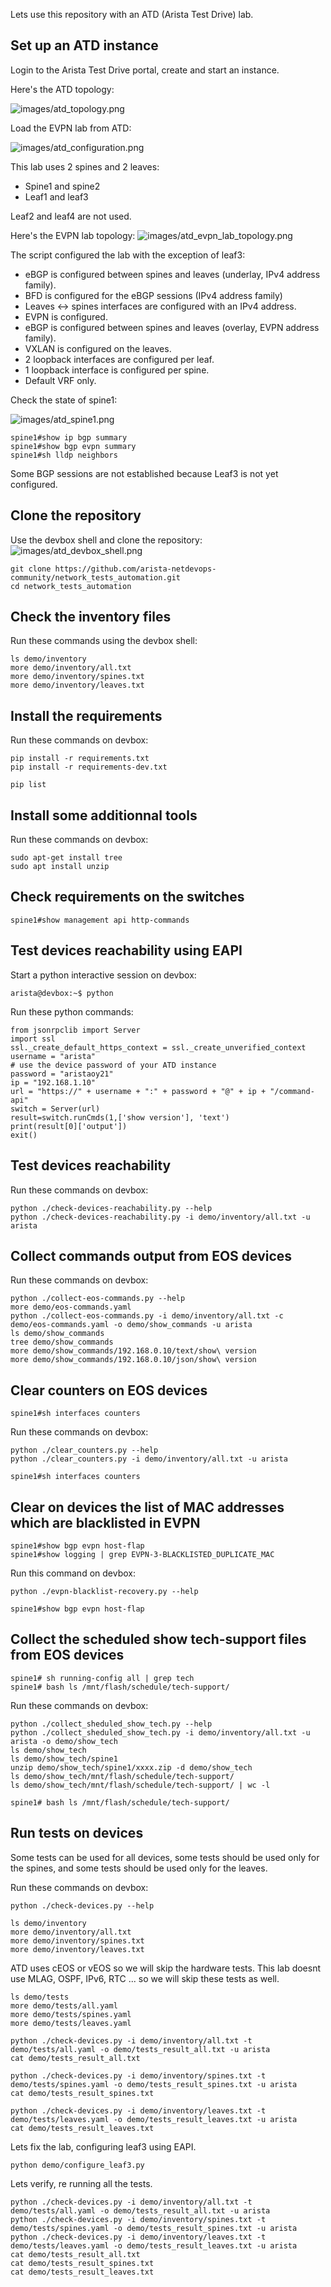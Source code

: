 Lets use this repository with an ATD (Arista Test Drive) lab.

## Set up an ATD instance

Login to the Arista Test Drive portal, create and start an instance.

Here's the ATD topology:

![images/atd_topology.png](images/atd_topology.png)

Load the EVPN lab from ATD:

![images/atd_configuration.png](images/atd_configuration.png)

This lab uses 2 spines and 2 leaves:
- Spine1 and spine2
- Leaf1 and leaf3

Leaf2 and leaf4 are not used.

Here's the EVPN lab topology:
![images/atd_evpn_lab_topology.png](images/atd_evpn_lab_topology.png)

The script configured the lab with the exception of leaf3:
- eBGP is configured between spines and leaves (underlay, IPv4 address family).
- BFD is configured for the eBGP sessions (IPv4 address family)
- Leaves <-> spines interfaces are configured with an IPv4 address.
- EVPN is configured.
- eBGP is configured between spines and leaves (overlay, EVPN address family).
- VXLAN is configured on the leaves.
- 2 loopback interfaces are configured per leaf.
- 1 loopback interface is configured per spine.
- Default VRF only.

Check the state of spine1:

![images/atd_spine1.png](images/atd_spine1.png)

```
spine1#show ip bgp summary
spine1#show bgp evpn summary
spine1#sh lldp neighbors
```
Some BGP sessions are not established because Leaf3 is not yet configured.
## Clone the repository

Use the devbox shell and clone the repository:
![images/atd_devbox_shell.png](images/atd_devbox_shell.png)

```
git clone https://github.com/arista-netdevops-community/network_tests_automation.git
cd network_tests_automation
```

## Check the inventory files

Run these commands using the devbox shell:
```
ls demo/inventory
more demo/inventory/all.txt
more demo/inventory/spines.txt
more demo/inventory/leaves.txt
```
## Install the requirements

Run these commands on devbox:
```
pip install -r requirements.txt
pip install -r requirements-dev.txt
```
```
pip list
```

## Install some additionnal tools

Run these commands on devbox:
```
sudo apt-get install tree
sudo apt install unzip
```

## Check requirements on the switches

```
spine1#show management api http-commands
```

## Test devices reachability using EAPI

Start a python interactive session on devbox:
```
arista@devbox:~$ python
```
Run these python commands:
```
from jsonrpclib import Server
import ssl
ssl._create_default_https_context = ssl._create_unverified_context
username = "arista"
# use the device password of your ATD instance
password = "aristaoy21"
ip = "192.168.1.10"
url = "https://" + username + ":" + password + "@" + ip + "/command-api"
switch = Server(url)
result=switch.runCmds(1,['show version'], 'text')
print(result[0]['output'])
exit()
```

## Test devices reachability

Run these commands on devbox:
```
python ./check-devices-reachability.py --help
python ./check-devices-reachability.py -i demo/inventory/all.txt -u arista
```

## Collect commands output from EOS devices

Run these commands on devbox:
```
python ./collect-eos-commands.py --help
more demo/eos-commands.yaml
python ./collect-eos-commands.py -i demo/inventory/all.txt -c demo/eos-commands.yaml -o demo/show_commands -u arista
ls demo/show_commands
tree demo/show_commands
more demo/show_commands/192.168.0.10/text/show\ version
more demo/show_commands/192.168.0.10/json/show\ version
```

## Clear counters on EOS devices

```
spine1#sh interfaces counters
```
Run these commands on devbox:
```
python ./clear_counters.py --help
python ./clear_counters.py -i demo/inventory/all.txt -u arista
```
```
spine1#sh interfaces counters
```

## Clear on devices the list of MAC addresses which are blacklisted in EVPN

```
spine1#show bgp evpn host-flap
spine1#show logging | grep EVPN-3-BLACKLISTED_DUPLICATE_MAC
```
Run this command on devbox:
```
python ./evpn-blacklist-recovery.py --help
```
```
spine1#show bgp evpn host-flap
```

## Collect the scheduled show tech-support files from EOS devices

```
spine1# sh running-config all | grep tech
spine1# bash ls /mnt/flash/schedule/tech-support/
```
Run these commands on devbox:
```
python ./collect_sheduled_show_tech.py --help
python ./collect_sheduled_show_tech.py -i demo/inventory/all.txt -u arista -o demo/show_tech
ls demo/show_tech
ls demo/show_tech/spine1
unzip demo/show_tech/spine1/xxxx.zip -d demo/show_tech
ls demo/show_tech/mnt/flash/schedule/tech-support/
ls demo/show_tech/mnt/flash/schedule/tech-support/ | wc -l
```
```
spine1# bash ls /mnt/flash/schedule/tech-support/
```

## Run tests on devices

Some tests can be used for all devices, some tests should be used only for the spines, and some tests should be used only for the leaves.

Run these commands on devbox:
```
python ./check-devices.py --help
```
```
ls demo/inventory
more demo/inventory/all.txt
more demo/inventory/spines.txt
more demo/inventory/leaves.txt
```

ATD uses cEOS or vEOS so we will skip the hardware tests.
This lab doesnt use MLAG, OSPF, IPv6, RTC ... so we will skip these tests as well.

```
ls demo/tests
more demo/tests/all.yaml
more demo/tests/spines.yaml
more demo/tests/leaves.yaml
```
```
python ./check-devices.py -i demo/inventory/all.txt -t demo/tests/all.yaml -o demo/tests_result_all.txt -u arista
cat demo/tests_result_all.txt
```
```
python ./check-devices.py -i demo/inventory/spines.txt -t demo/tests/spines.yaml -o demo/tests_result_spines.txt -u arista
cat demo/tests_result_spines.txt
```
```
python ./check-devices.py -i demo/inventory/leaves.txt -t demo/tests/leaves.yaml -o demo/tests_result_leaves.txt -u arista
cat demo/tests_result_leaves.txt
```

Lets fix the lab, configuring leaf3 using EAPI.
```
python demo/configure_leaf3.py
```

Lets verify, re running all the tests.
```
python ./check-devices.py -i demo/inventory/all.txt -t demo/tests/all.yaml -o demo/tests_result_all.txt -u arista
python ./check-devices.py -i demo/inventory/spines.txt -t demo/tests/spines.yaml -o demo/tests_result_spines.txt -u arista
python ./check-devices.py -i demo/inventory/leaves.txt -t demo/tests/leaves.yaml -o demo/tests_result_leaves.txt -u arista
cat demo/tests_result_all.txt
cat demo/tests_result_spines.txt
cat demo/tests_result_leaves.txt
```
